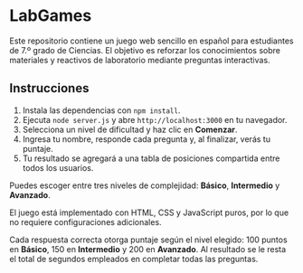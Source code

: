# LabGames

Este repositorio contiene un juego web sencillo en español para estudiantes de 7.º grado de Ciencias. El objetivo es reforzar los conocimientos sobre materiales y reactivos de laboratorio mediante preguntas interactivas.

## Instrucciones

1. Instala las dependencias con `npm install`.
2. Ejecuta `node server.js` y abre `http://localhost:3000` en tu navegador.
3. Selecciona un nivel de dificultad y haz clic en **Comenzar**.
4. Ingresa tu nombre, responde cada pregunta y, al finalizar, verás tu puntaje.
5. Tu resultado se agregará a una tabla de posiciones compartida entre todos los usuarios.

Puedes escoger entre tres niveles de complejidad: **Básico**, **Intermedio** y **Avanzado**.


El juego está implementado con HTML, CSS y JavaScript puros, por lo que no requiere configuraciones adicionales.

Cada respuesta correcta otorga puntaje según el nivel elegido: 100 puntos en **Básico**, 150 en **Intermedio** y 200 en **Avanzado**. Al resultado se le resta el total de segundos empleados en completar todas las preguntas.
